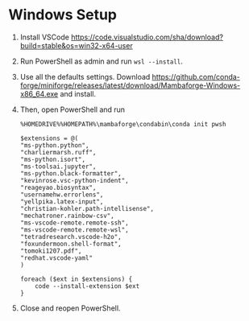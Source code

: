 # Windows Setup

1. Install VSCode <https://code.visualstudio.com/sha/download?build=stable&os=win32-x64-user>

2. Run PowerShell as admin and run `wsl --install`.

3. Use all the defaults settings. Download <https://github.com/conda-forge/miniforge/releases/latest/download/Mambaforge-Windows-x86_64.exe> and install.

4. Then, open PowerShell and run

    ```pwsh
    %HOMEDRIVE%%HOMEPATH%\mambaforge\condabin\conda init pwsh

    $extensions = @(
    "ms-python.python",
    "charliermarsh.ruff",
    "ms-python.isort",
    "ms-toolsai.jupyter",
    "ms-python.black-formatter",
    "kevinrose.vsc-python-indent",
    "reageyao.biosyntax",
    "usernamehw.errorlens",
    "yellpika.latex-input",
    "christian-kohler.path-intellisense",
    "mechatroner.rainbow-csv",
    "ms-vscode-remote.remote-ssh",
    "ms-vscode-remote.remote-wsl",
    "tetradresearch.vscode-h2o",
    "foxundermoon.shell-format",
    "tomoki1207.pdf",
    "redhat.vscode-yaml"
    )

    foreach ($ext in $extensions) {
        code --install-extension $ext
    }
    ```

5. Close and reopen PowerShell.
